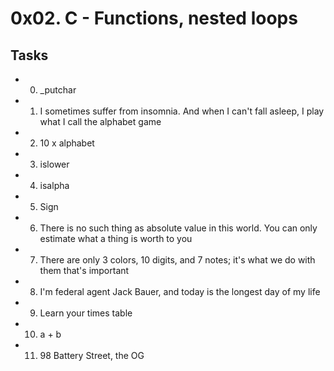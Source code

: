 # 0x02. C - Functions, nested loops
## Tasks
* 0. _putchar
* 1. I sometimes suffer from insomnia. And when I can't fall asleep, I play what I call the alphabet game
* 2. 10 x alphabet
* 3. islower
* 4. isalpha
* 5. Sign
* 6. There is no such thing as absolute value in this world. You can only estimate what a thing is worth to you
* 7. There are only 3 colors, 10 digits, and 7 notes; it's what we do with them that's important
* 8. I'm federal agent Jack Bauer, and today is the longest day of my life
* 9. Learn your times table
* 10. a + b
* 11. 98 Battery Street, the OG
